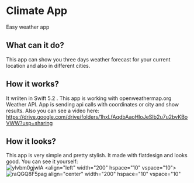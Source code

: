 # Climate App
Easy weather app
## What can it do?
This app can show you three days weather forecast for your current location and also in different cities.
## How it works? 
It wriiten in Swift 5.2 . This app is working with openweathermap.org Weather API. App is sending api calls with coordinates or city and show results. Also you can see a video here: https://drive.google.com/drive/folders/1hxLfAqdbAaoHIoJeSIb2u7u2bvKBoVWW?usp=sharing
## How it looks?
This app is very simple and pretty stylish. It made with flatdesign and looks good. You can see it yourself:
![yIvbm0gjwlA <align="left" width="200" hspace="10" vspace="10">](https://user-images.githubusercontent.com/46632290/81840126-33abad00-9551-11ea-9d19-68b272b22c29.jpg)
![raQGQ8F5pag align="center" width="200" hspace="10" vspace="10"](https://user-images.githubusercontent.com/46632290/81840255-63f34b80-9551-11ea-9da2-1e2ab0c6a9a5.jpg)
